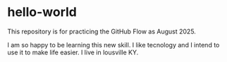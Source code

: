 # hello-world
This repository is for practicing the GitHub Flow as August 2025.


I am so happy to be learning this new skill. I like tecnology and I intend to use it to make life easier.
I live in lousville KY.
